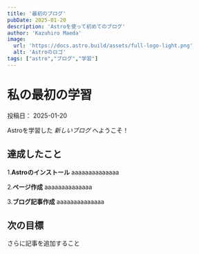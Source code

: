 ```yaml
---
title: '最初のブログ'
pubDate: 2025-01-20
description: 'Astroを使って初めてのブログ'
author: 'Kazuhiro Maeda'
image: 
  url: 'https://docs.astro.build/assets/full-logo-light.png'
  alt: 'Astroのロゴ'
tags: ["astro","ブログ","学習"]
---
```

# 私の最初の学習

投稿日： 2025-01-20

Astroを学習した _新しいブログ_ へようこそ！

## 達成したこと

1.**Astroのインストール** aaaaaaaaaaaaaa

2.**ページ作成** aaaaaaaaaaaaaa

3.**ブログ記事作成** aaaaaaaaaaaaaa

## 次の目標

さらに記事を追加すること